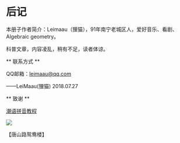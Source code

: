 # 后记

本册子作者简介：Leimaau（狸猫），91年南宁老城区人，爱好音乐、看剧、Algebraic geometry。

科普文章，内容凌乱，稍有不足，读者体谅。

** 联系方式 **

QQ邮箱：leimaau@qq.com

——LeiMaau(狸猫) 2018.07.27


** 致谢 **

[潮语拼音教程](https://kahaani.github.io/gatian/index.html)

![](http://wx4.sinaimg.cn/mw690/007k96OPly4fy9jedl7l4j30u00u0tf9.jpg)

【唐山路鸳鸯楼】
